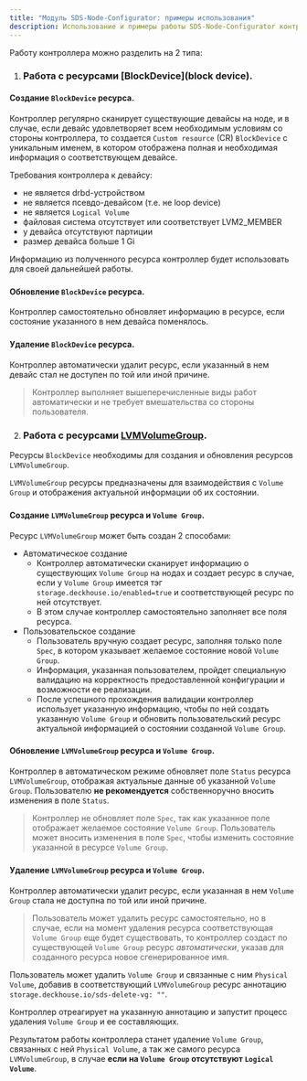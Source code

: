 ```yaml
---
title: "Модуль SDS-Node-Configurator: примеры использования"
description: Использование и примеры работы SDS-Node-Configurator контроллера.
---
```


Работу контроллера можно разделить на 2 типа:
1. ### Работа с ресурсами [BlockDevice](block device).
#### Создание `BlockDevice` ресурса.
Контроллер регулярно сканирует существующие девайсы на ноде, и в случае, если девайс удовлетворяет всем необходимым 
условиям со стороны контроллера, то создается `Custom resource` (CR) `BlockDevice` с уникальным именем, в котором отображена
полная и необходимая информация о соответствующем девайсе.

Требования контроллера к девайсу:
* не является drbd-устройством
* не является псевдо-девайсом (т.е. не loop device)
* не является `Logical Volume`
* файловая система отсутствует или соответствует LVM2_MEMBER
* у девайса отсутствуют партиции 
* размер девайса больше 1 Gi

Информацию из полученного ресурса контроллер будет использовать для своей дальнейшей работы.
###
#### Обновление `BlockDevice` ресурса.
Контроллер самостоятельно обновляет информацию в ресурсе, если состояние указанного в нем девайса поменялось.
###
#### Удаление `BlockDevice` ресурса.
Контроллер автоматически удалит ресурс, если указанный в нем девайс стал не доступен по той или иной причине.

> Контроллер выполняет вышеперечисленные виды работ автоматически и не требует вмешательства со стороны пользователя.
2. ### Работа с ресурсами [LVMVolumeGroup](lvmVolumeGroup).
Ресурсы `BlockDevice` необходимы для создания и обновления ресурсов `LVMVolumeGroup`.

`LVMVolumeGroup` ресурсы предназначены для взаимодействия с `Volume Group` и отображения актуальной информации об их состоянии.

###
#### Создание `LVMVolumeGroup` ресурса и `Volume Group`.
Ресурс `LVMVolumeGroup` может быть создан 2 способами: 
* Автоматическое создание
  * Контроллер автоматически сканирует информацию о существующих `Volume Group` на нодах и создает ресурс в случае,
  если у `Volume Group` имеется тэг `storage.deckhouse.io/enabled=true` и соответствующей ресурс по ней отсутствует. 
  * В этом случае контроллер самостоятельно заполняет все поля ресурса.
* Пользовательское создание
  * Пользователь вручную создает ресурс, заполняя только поле `Spec`, в котором указывает желаемое состояние новой `Volume Group`. 
  * Информация, указанная пользователем, пройдет специальную валидацию на корректность предоставленной конфигурации
  и возможности ее реализации.
  * После успешного прохождения валидации контроллер использует указанную информацию, чтобы по ней создать указанную `Volume Group` и обновить пользовательский ресурс
  актуальной информацией о состоянии созданной `Volume Group`.

###
#### Обновление `LVMVolumeGroup` ресурса и `Volume Group`.
Контроллер в автоматическом режиме обновляет поле `Status` ресурса `LVMVolumeGroup`, отображая актуальные данные об указанной `Volume Group`.
Пользователю **не рекомендуется** собственноручно вносить изменения в поле `Status`.

> Контроллер не обновляет поле `Spec`, так как указанное поле отображает желаемое состояние `Volume Group`. Пользователь 
> может вносить изменения в поле `Spec`, чтобы изменить состояние указанной в ресурсе `Volume Group`.

###
#### Удаление `LVMVolumeGroup` ресурса и `Volume Group`.
Контроллер автоматически удалит ресурс, если указанная в нем `Volume Group` стала не доступна по той или иной причине.

> Пользователь может удалить ресурс самостоятельно, но в случае, если на момент удаления ресурса соответствующая `Volume Group`
> еще будет существовать, то контроллер создаст по существующей `Volume Group` ресурс *автоматически*, указав для созданного 
> ресурса новое сгенерированное имя.

Пользователь может удалить `Volume Group` и связанные с ним `Physical Volume`, добавив в соответствующий `LVMVolumeGroup` ресурс аннотацию
`storage.deckhouse.io/sds-delete-vg: ""`.

Контроллер отреагирует на указанную аннотацию и запустит процесс удаления `Volume Group` и ее составляющих.

Результатом работы контроллера станет удаление `Volume Group`, связанных с ней `Physical Volume`, а так же самого ресурса `LVMVolumeGroup`, 
в случае **если на `Volume Group` отсутствуют `Logical Volume`**.



